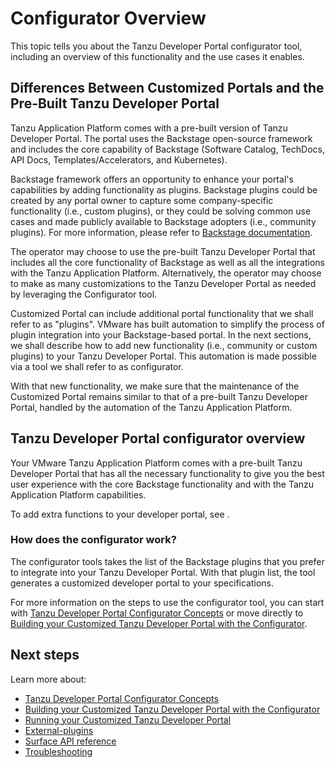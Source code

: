 # Configurator Overview

This topic tells you about the Tanzu Developer Portal configurator tool, including an overview of
this functionality and the use cases it enables.

## <a id="diff"></a> Differences Between Customized Portals and the Pre-Built Tanzu Developer Portal

Tanzu Application Platform comes with a pre-built version of Tanzu Developer Portal.
The portal uses the Backstage open-source framework and includes the core capability of Backstage
(Software Catalog, TechDocs, API Docs, Templates/Accelerators, and Kubernetes).

Backstage framework offers an opportunity to enhance your portal's capabilities by adding
functionality as plugins. Backstage plugins could be created by any portal owner to capture some
company-specific functionality (i.e., custom plugins), or they could be solving common use cases and
made publicly available to Backstage adopters (i.e., community plugins). For more information,
please refer to [Backstage documentation](https://backstage.io/docs/overview/what-is-backstage).

The operator may choose to use the pre-built Tanzu Developer Portal that includes all the core
functionality of Backstage as well as all the integrations with the Tanzu Application Platform.
Alternatively, the operator may choose to make as many customizations to the Tanzu Developer Portal as needed by leveraging
the Configurator tool.

Customized Portal can include additional portal functionality that we shall refer to as "plugins".
VMware has built automation to simplify the process of plugin integration into your Backstage-based
portal. In the next sections, we shall describe how to add new functionality (i.e., community or
custom plugins) to your Tanzu Developer Portal. This automation is made possible via a tool we shall
refer to as configurator.

With that new functionality, we make sure that the maintenance of the Customized Portal remains
similar to that of a pre-built Tanzu Developer Portal, handled by the automation of the Tanzu
Application Platform.

## <a id="overview"></a> Tanzu Developer Portal configurator overview

Your VMware Tanzu Application Platform comes with a pre-built Tanzu Developer Portal that has all
the necessary functionality to give you the best user experience with the core Backstage
functionality and with the Tanzu Application Platform capabilities.

To add extra functions to your developer portal, see .
<!-- insert xref -->

### <a id="how-does-it-work"></a>How does the configurator work?

The configurator tools takes the list of the Backstage plugins that you prefer to integrate into
your Tanzu Developer Portal. With that plugin list, the tool generates a customized developer portal
to your specifications.

For more information on the steps to use the configurator tool, you can start with [Tanzu Developer Portal Configurator Concepts](concepts.hbs.md) or move directly to [Building your Customized Tanzu Developer Portal with the Configurator](building.hbs.md).

## <a id="next-steps"></a>Next steps

Learn more about:

- [Tanzu Developer Portal Configurator Concepts](concepts.hbs.md)
- [Building your Customized Tanzu Developer Portal with the Configurator](building.hbs.md)
- [Running your Customized Tanzu Developer Portal](running.hbs.md)
- [External-plugins](external-plugins.hbs.md)
- [Surface API reference](surface-api-reference.hbs.md)
- [Troubleshooting](troubleshooting.hbs.md)